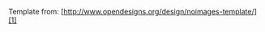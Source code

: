Template from: [http://www.opendesigns.org/design/noimages-template/][1]
  


  [1]: http://www.opendesigns.org/design/noimages-template/ "NoImages Template"